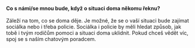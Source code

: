 **Co s námi/se mnou bude, když o situaci doma někomu řeknu?**
\
\
Záleží na tom, co se doma děje.
Je možné, že se o vaší situaci bude zajímat sociálka nebo i třeba policie.
Sociálka i policie by měli hledat způsob, jak tobě i tvým rodičům pomoci a situaci doma uklidnit.
Pokud chceš vědět víc, spoj se s naším chatovým poradcem.